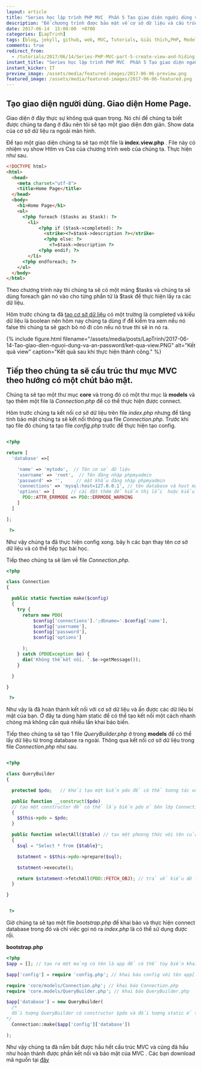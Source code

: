 ```yaml
---
layout: article
title: "Series học lập trình PHP MVC  Phần 5 Tạo giao diện người dùng và ẩn đi password cơ sở dữ liệu của bạn."
description: "Để chương trình được bảo mật về cơ sở dữ liệu và cấu trúc tốt hơn thì ta sẽ thực hiện các bước tiếp theo để có thể cấu trúc được cơ bản về MVC nhé."
date: 2017-06-14  15:00:00  +0700
categories: [LapTrinh]
tags: [blog, jekyll, github, web, MVC, Tutorials, Giải thích,PHP, Model, Controller, View]
comments: true
redirect_from:
  - /tutorials/2017/06/14/Series-PHP-MVC-part-5-create-view-and-hiding-your-password/
instant_title: "Series học lập trình PHP MVC  Phần 5 Tạo giao diện người dùng và ẩn đi password cơ sở dữ liệu của bạn."
instant_kicker: IT
preview_image: /assets/media/featured-images/2017-06-06-preview.png
featured_image: /assets/media/featured-images/2017-06-06-featured.png
---
```


## Tạo giao diện người dùng. Giao diện Home Page. ##

Giao diện ở đây thực sự không quá quan trọng. Nó chỉ để chúng ta biết được chúng ta đang ở đâu nên tôi sẽ tạo một giao diện đơn giản. Show data của cơ sở dữ liệu ra ngoài màn hình.


Để tạo một giao diện chúng ta sẽ tạo một file là **index.view.php** . File này có nhiệm vụ show Htlm vs Css của chương trình web của chúng ta. Thực hiện như sau.

```html
<!DOCTYPE html>
<html>
  <head>
    <meta charset="utf-8">
    <title>Home Page</title>
  </head>
  <body>
    <h1>Home Page</h1>
    <ul>
      <?php foreach ($tasks as $task): ?>
        <li>
            <?php if ($task->completed): ?>
              <strike><?=$task->description ?></strike>
              <?php else: ?>
                <?=$task->description ?>
            <?php endif; ?>
        </li>
      <?php endforeach; ?>
    </ul>
  </body>
</html>
```

Theo chương trình này thì chúng ta sẽ có một mảng $tasks và chúng ta sẽ dùng foreach gán nó vào cho từng phần tử là $task để thực hiện lấy ra các dữ liệu.

Hôm trước chúng ta đã [tạo cơ sở dữ liệu][database] có một trường là completed và kiểu dữ liệu là boolean nên hôm nay chúng ta dùng if để kiểm tra xem nếu nó false thì chúng ta sẽ gạch bỏ nó đi còn nếu nó true thì sẽ in nó ra.

{% include figure.html
   filename="/assets/media/posts/LapTrinh/2017-06-14-Tao-giao-dien-nguoi-dung-va-an-password/ket-qua-view.PNG"
   alt="Kết quả view"
   caption="Kết quả sau khi thực hiện thành công." %}


## Tiếp theo chúng ta sẽ cấu trúc thư mục MVC theo hướng có một chút bảo mật. ##

Chúng ta sẽ tạo một thư mục **core** và trong đó có một thư mục là **models** và tạo thêm một file là *Connection.php* để có thể thực hiện được connect.

Hôm trước chúng ta kết nối cơ sở dữ liệu trên file *index.php* nhưng để tăng tính bảo mật chúng ta sẽ kết nối thông qua file *Connection.php*. Trước khi tạo file đó chúng ta tạo file *config.php* trước để thực hiện tạo config.

```php

<?php

return [
  'database' =>[

    'name' => 'mytodo',  // Tên cơ sở dữ liệu
    'username' => 'root',  // Tên đăng nhập phpmyadmin
    'password' => '',     // mật khẩu đăng nhập phpmyadmin
    'connections' => 'mysql:host=127.0.0.1', // tên database và host mặc định
    'options' => [      // cài đặt thêm để hiển thị lỗi  hoặc kiểu dữ liệu.
      PDO::ATTR_ERRMODE => PDO::ERRMODE_WARNING
    ]
  ]

];

 ?>

```

Như vậy chúng ta đã thực hiện config xong. bây h các bạn thay tên cơ sở dữ liệu và có thể tiếp tục bài học.

Tiếp theo chúng ta sẽ làm về file *Connection.php*.

```php
<?php

class Connection
{

  public static function make($config)
  {
    try {
      return new PDO(
          $config['connections'].';dbname='.$config['name'],
          $config['username'],
          $config['password'],
          $config['options']

      );
    } catch (PDOException $e) {
      die('Không thể kết nối. '.$e->getMessage());
    }

  }

}

 ?>

```

Như vậy là đã hoàn thành kết nối với cơ sở dữ liệu và ẩn được các dữ liệu bí mật của bạn. Ở đây ta dùng hàm static để có thể tạo kết nối một cách nhanh chóng mà không cần quá nhiều lần khai báo biến.

Tiếp theo chúng ta sẽ tạo 1 file *QueryBuilder.php* ở trong **models** để có thể lấy dữ liệu từ trong database ra ngoài. Thông qua kết nối cơ sở dữ liệu trong file *Connection.php* như sau.

```php

<?php

class QueryBuilder
{

  protected $pdo;   // khởi tạo một biến pdo để có thể tương tác với các hàm trong class

  public function __construct($pdo)   
  // tạo một constructor để có thể lấy biến pdo ở bên lớp Connection
  {
    $$this->pdo = $pdo;
  }

  public function selectAll($table) // tạo một phương thức với tên của table để lấy dữ liệu.
  {
    $sql = "Select * from {$table}";

    $statment = $$this->pdo->prepare($sql);

    $statment->execute();

    return $statement->fetchAll(PDO::FETCH_OBJ); // trả về kiểu dữ liệu.
  }

}


 ?>

```

Giờ chúng ta sẽ tạo một file *bootstrap.php* để khai báo và thực hiện connect database trong đó và chỉ việc gọi nó ra *index.php* là có thể sử dụng được rồi.

**bootstrap.php**

```php
<?php
$app = []; // tạo ra một mảng có tên là app để có thể tùy biến khai báo config

$app['config'] = require 'config.php'; // khai báo config với tên app['config']

require 'core/models/Connection.php'; // khai báo Connection.php
require 'core.models/QueryBuilder.php'; // khai báo QueryBuilder.php

$app['database'] = new QueryBuilder(  
  /*
  đối tượng QueryBuilder có constructor $pdo và đối tượng static ở trong chính là Hàm static chúng ta đã tạo ra ở trong class Connection.
*/
  Connection::make($app['config']['database'])

);


```

Như vậy chúng ta đã nắm bắt được hầu hết cấu trúc MVC và cũng đã hầu như hoàn thành được phần kết nối và bảo mật của MVC . Các bạn download mã nguồn tại [đây][day]



[database]: https://tuyenga.github.io/laptrinh/2017/06/12/Series-PHP-MVC-part-4-create-your-database-with-mysql-in-Xampp

[day]: https://github.com/TuyenGa/PHP-practitioner.git
